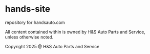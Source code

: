 # hands-site
repository for handsauto.com

All content contained within is owned by H&S Auto Parts and Service, unless otherwise noted.

Copyright 2025 @ H&S Auto Parts and Service
